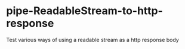 # pipe-ReadableStream-to-http-response
Test various ways of using a readable stream as a http response body
